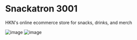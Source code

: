 # Snackatron 3001
HKN's online ecommerce store for snacks, drinks, and merch

![image](https://user-images.githubusercontent.com/59634395/233553883-ab98d68b-f3cb-4394-9aff-91d14a459475.png)
![image](https://user-images.githubusercontent.com/59634395/233553901-f11d77fa-8842-49ae-baea-cf8233005038.png)
